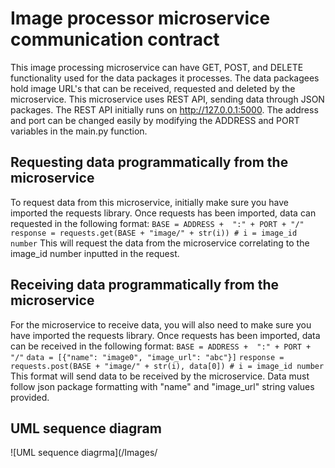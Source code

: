 # Image processor microservice communication contract

This image processing microservice can have GET, POST, and DELETE functionality used for the data packages it processes. The data packagees hold image URL's that can be received, requested and deleted by the microservice. This microservice uses REST API, sending data through JSON packages. The REST API initially runs on http://127.0.0.1:5000. The address and port can be changed easily by modifying the ADDRESS and PORT variables in the main.py function.

## Requesting data programmatically from the microservice

To request data from this microservice, initially make sure you have imported the requests library.
Once requests has been imported, data can requested in the following format:
```BASE = ADDRESS +  ":" + PORT + "/"```
```response = requests.get(BASE + "image/" + str(i)) # i = image_id number```
This will request the data from the microservice correlating to the image_id number inputted in the request.

## Receiving data programmatically from the microservice

For the microservice to receive data, you will also need to make sure you have imported the requests library.
Once requests has been imported, data can be received in the following format:
```BASE = ADDRESS +  ":" + PORT + "/"```
```data = [{"name": "image0", "image_url": "abc"}]```
```response = requests.post(BASE + "image/" + str(i), data[0]) # i = image_id number```
This format will send data to be received by the microservice. Data must follow json package formatting with "name" and "image_url" string values provided.

## UML sequence diagram
![UML sequence diagrma](/Images/




